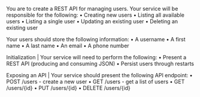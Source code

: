 You are to create a REST API for managing users. Your service will be responsible for the following:
• Creating new users
• Listing all available users
• Listing a single user
• Updating an existing user
• Deleting an existing user

Your users should store the following information:
• A username
• A first name
• A last name
• An email
• A phone number

Initialization | Your service will need to perform the following:
• Present a REST API (producing and consuming JSON)
• Persist users through restarts

Exposing an API | Your service should present the following API endpoint:
• POST /users - create a new user
• GET /users - get a list of users
• GET /users/{id}
• PUT /users/{id}
• DELETE /users/{id}
